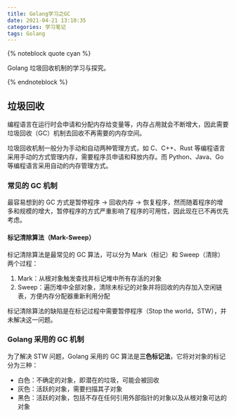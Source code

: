 ```yaml
---
title: Golang学习之GC
date: 2021-04-21 13:10:35
categories: 学习笔记
tags: Golang
---
```


{% noteblock quote cyan %}

Golang 垃圾回收机制的学习与探究。

{% endnoteblock %}

<!-- more -->

## 垃圾回收

编程语言在运行时会申请和分配内存给变量等，内存占用就会不断增大，因此需要垃圾回收（GC）机制去回收不再需要的内存空间。

垃圾回收机制一般分为手动和自动两种管理方式，如 C、C++、Rust 等编程语言采用手动的方式管理内存，需要程序员申请和释放内存。而 Python、Java、Go 等编程语言采用自动的内存管理方式。

### 常见的 GC 机制

最容易想到的 GC 方式是暂停程序 -> 回收内存 -> 恢复程序，然而随着程序的增多和规模的增大，暂停程序的方式严重影响了程序的可用性，因此现在已不再优先考虑。

#### 标记清除算法（Mark-Sweep）

标记清除算法是最常见的 GC 算法，可以分为 Mark（标记）和 Sweep（清除）两个过程：

1. Mark：从根对象触发查找并标记堆中所有存活的对象
2. Sweep：遍历堆中全部对象，清除未标记的对象并将回收的内存加入空闲链表，方便内存分配器重新利用分配

标记清除算法的缺陷是在标记过程中需要暂停程序（Stop the world，STW），并未解决这一问题。

### Golang 采用的 GC 机制

为了解决 STW 问题，Golang 采用的 GC 算法是**三色标记法**，它将对对象的标记分为三种：

- 白色：不确定的对象，即潜在的垃圾，可能会被回收
- 灰色：活跃的对象，需要扫描其子对象
- 黑色：活跃的对象，包括不存在任何引用外部指针的对象以及从根对象可达的对象

​
